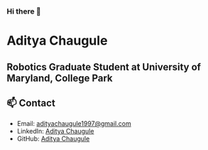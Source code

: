 ### Hi there 👋

<!--
**Tys0nus/Tys0nus** is a ✨ _special_ ✨ repository because its `README.md` (this file) appears on your GitHub profile.

Here are some ideas to get you started:

- 🔭 I’m currently working on ...
- 🌱 I’m currently learning ...
- 👯 I’m looking to collaborate on ...
- 🤔 I’m looking for help with ...
- 💬 Ask me about ...
- 📫 How to reach me: ...
- 😄 Pronouns: ...
- ⚡ Fun fact: ...
-->

# Aditya Chaugule
## Robotics Graduate Student at University of Maryland, College Park

## 📫 Contact
- Email: adityachaugule1997@gmail.com
- LinkedIn: [Aditya Chaugule](https://www.linkedin.com/in/johnsmith)
- GitHub: [Aditya Chaugule](https://github.com/Tys0nus)
